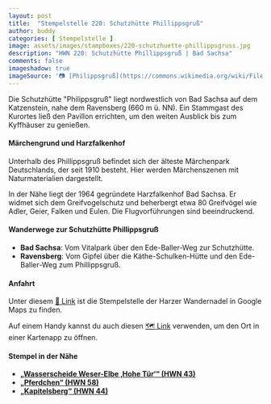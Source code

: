 ```yaml
---
layout: post
title:  "Stempelstelle 220: Schutzhütte Phillippsgruß"
author: buddy
categories: [ Stempelstelle ]
image: assets/images/stampboxes/220-schutzhuette-phillippsgruss.jpg
description: "HWN 220: Schutzhütte Phillippsgruß | Bad Sachsa"
comments: false
imageshadow: true
imageSource: '📷 [Philippsgruß](https://commons.wikimedia.org/wiki/File:Philippsgru%C3%9F.jpg) von <a href="//commons.wikimedia.org/wiki/User:B.Thomas95" title="User:B.Thomas95">Thomas Binder</a> unter Lizenz [CC BY-SA 4.0](https://creativecommons.org/licenses/by-sa/4.0)'
---
```


Die Schutzhütte "Philippsgruß" liegt nordwestlich von Bad Sachsa auf dem Katzenstein, nahe dem Ravensberg (660 m ü. NN). Ein Stammgast des Kurortes ließ den Pavillon errichten, um den weiten Ausblick bis zum Kyffhäuser zu genießen. 

#### Märchengrund und Harzfalkenhof

Unterhalb des Phillippsgruß befindet sich der älteste Märchenpark Deutschlands, der seit 1910 besteht. Hier werden Märchenszenen mit Naturmaterialien dargestellt. 

In der Nähe liegt der 1964 gegründete Harzfalkenhof Bad Sachsa. Er widmet sich dem Greifvogelschutz und beherbergt etwa 80 Greifvögel wie Adler, Geier, Falken und Eulen. Die Flugvorführungen sind beeindruckend. 

#### Wanderwege zur Schutzhütte Phillippsgruß

- **Bad Sachsa**: Vom Vitalpark über den Ede-Baller-Weg zur Schutzhütte. 
- **Ravensberg**: Vom Gipfel über die Käthe-Schulken-Hütte und den Ede-Baller-Weg zum Phillippsgruß. 

#### Anfahrt

Unter diesem [📍 Link](https://www.google.com/maps/dir/?api=1&origin=&destination=51.60973%2C%2010.53118) ist die Stempelstelle der Harzer Wandernadel in Google Maps zu finden.

<div class="android-only">
  Auf einem Handy kannst du auch diesen 
  <a href="geo:51.60973,10.53118">🗺️ Link</a> 
  verwenden, um den Ort in einer Kartenapp zu öffnen.
  <p></p>
</div>

#### Stempel in der Nähe

- [**„Wasserscheide Weser-Elbe ‚Hohe Tür‘“ (HWN 43)**](/stempelstelle-43-wasserscheide-weser-elbe-hohe-tuer)
- [**„Pferdchen“ (HWN 58)**](/stempelstelle-58-pferdchen)
- [**„Kapitelsberg“ (HWN 44)**](/stempelstelle-44-kapitelsberg)
